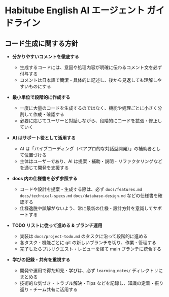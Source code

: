 # Habitube English AI エージェント ガイドライン

## コード生成に関する方針

- **分かりやすいコメントを徹底する**

  - 生成するコードには、意図や処理内容が明確に伝わるコメント文を必ず付与する
  - コメントは日本語で簡潔・具体的に記述し、後から見返しても理解しやすいものにする

- **最小単位で段階的に作成する**

  - 一度に大量のコードを生成するのではなく、機能や処理ごとに小さく分割して作成・確認する
  - 必要に応じてユーザーと対話しながら、段階的にコードを拡張・修正していく

- **AI はサポート役として活用する**

  - AI は「バイブコーディング（ペアプロ的な対話型開発）」の補助者として位置づける
  - 主体はユーザーであり、AI は提案・補助・説明・リファクタリングなどを通じて開発を支援する

- **docs 内の仕様書を必ず参照する**

  - コードや設計を提案・生成する際は、必ず `docs/features.md` `docs/technical-specs.md` `docs/database-design.md` などの仕様書を確認する
  - 仕様逸脱や誤解がないよう、常に最新の仕様・設計方針を意識してサポートする

- **TODO リストに従って進める & ブランチ運用**

  - 実装は `docs/project-todo.md` のタスクに沿って段階的に進める
  - 各タスク・機能ごとに git の新しいブランチを切り、作業・管理する
  - 完了したらプルリクエスト・レビューを経て main ブランチに統合する

- **学びの記録・共有を重視する**
  - 開発や運用で得た知見・学びは、必ず `learning_notes/` ディレクトリにまとめる
  - 技術的な気づき・トラブル解決・Tips などを記録し、知識の定着・振り返り・チーム共有に活用する
